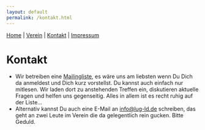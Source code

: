 ```yaml
---
layout: default
permalink: /kontakt.html
---
```

[Home](/) | [Verein](verein.html) | [Kontakt](kontakt.html) | [Impressum](impressum.html)

# Kontakt
* Wir betreiben eine [Mailingliste](http://lists.lug-ld.de/mailman/listinfo/lug-ld), es wäre uns am liebsten wenn Du Dich da anmeldest und Dich kurz vorstellst. Du kannst auch einfach nur mitlesen. Wir laden dort zu anstehenden Treffen ein, diskutieren aktuelle Fragen und helfen uns gegenseitig. Alles in allem ist es recht ruhig auf der Liste...
* Alternativ kannst Du auch eine E-Mail an [info@lug-ld.de](mailto:info@lug-ld.de) schreiben, das geht an zwei Leute im Verein die da gelegentlich rein gucken. Bitte Geduld.
